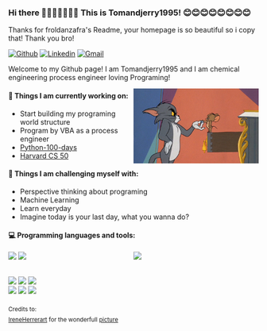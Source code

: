 ### Hi there 👋👋👋👋👋👋👋 This is Tomandjerry1995! 😊😊😊😊😊😊😊😊
Thanks for froldanzafra's Readme, your homepage is so beautiful so i copy that! Thank you bro!

[![Github](https://img.shields.io/badge/-Github-000?style=flat&logo=Github&logoColor=white)](https://github.com/Tomandjerry1995) 
[![Linkedin](https://img.shields.io/badge/-LinkedIn-blue?style=flat&logo=Linkedin&logoColor=white)](https://www.linkedin.com/in/froldanzafra/)
[![Gmail](https://img.shields.io/badge/-Gmail-c14438?style=flat&logo=Gmail&logoColor=white)](mailto:maoweixin1995@gmail.com)

Welcome to my Github page! I am Tomandjerry1995 and I am chemical engineering process engineer loving Programing!  

<img align="right" alt="img" src="https://github.com/Tomandjerry1995/Tomandjerry1995/blob/main/70135.jpg" width="50%" height="auto" />


#### 🌱 Things I am currently working on: 
- Start building my programing world structure  
- Program by VBA as a process engineer
- [Python-100-days](https://github.com/Tomandjerry1995/Python-100-Days)
- [Harvard CS 50](https://cs50.harvard.edu/x/2023/)

#### :muscle: Things I am challenging myself with:
- Perspective thinking about programing
- Machine Learning 
- Learn everyday
- Imagine today is your last day, what you wanna do?

#### :computer: Programming languages and tools: 
<p>
<img width="50%" align="right" src="https://github-readme-stats.vercel.app/api?username=Tomandjerry1995&show_icons=true&hide_border=true" />


<code><img width="8%" src="https://www.vectorlogo.zone/logos/python/python-ar21.svg"></code>
<code><img width="10%" src="https://www.vectorlogo.zone/logos/microsoft_vb/microsoft_vb-ar21.svg"></code>

<br />
<code><img width="10%" src="xxx"></code>
<code><img width="10%" src="xxx"></code>
<code><img width="10%" src="xxx"></code>
<br />
<code><img width="10%" src="xxx"></code>
<code><img width="10%" src="xxx"></code>
<code><img width="10%" src="https://www.vectorlogo.zone/logos/git-scm/git-scm-ar21.svg"></code>
</p>

<sub>Credits to: <br/>[IreneHerrerart](https://www.artstation.com/ireneherrera) for the wonderfull [picture](https://github.com/FernandoRoldan93/FernandoRoldan93/blob/master/cover_image.jpg)</sub>
